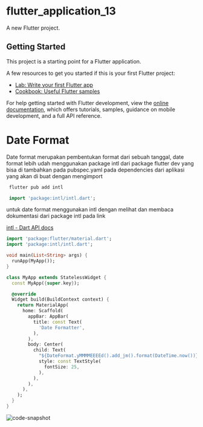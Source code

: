 # flutter_application_13

A new Flutter project.

## Getting Started

This project is a starting point for a Flutter application.

A few resources to get you started if this is your first Flutter project:

- [Lab: Write your first Flutter app](https://docs.flutter.dev/get-started/codelab)
- [Cookbook: Useful Flutter samples](https://docs.flutter.dev/cookbook)

For help getting started with Flutter development, view the
[online documentation](https://docs.flutter.dev/), which offers tutorials,
samples, guidance on mobile development, and a full API reference.

# Date Format

Date format merupakan pembentukan format dari sebuah tanggal, date format lebih udah menggunakan package intl dari package flutter dev yang bisa di tambahkan pada pubspec.yaml pada dependencies dari aplikasi yang akan di buat dengan mengimport

```bash
 flutter pub add intl
```

```dart
 import 'package:intl/intl.dart';
```

untuk date format menggunakan intl dengan melihat dan membaca dokumentasi dari package intl pada link


[intl - Dart API docs](https://pub.dev/documentation/intl/latest/)

```dart
import 'package:flutter/material.dart';
import 'package:intl/intl.dart';

void main(List<String> args) {
  runApp(MyApp());
}

class MyApp extends StatelessWidget {
  const MyApp({super.key});

  @override
  Widget build(BuildContext context) {
    return MaterialApp(
      home: Scaffold(
        appBar: AppBar(
          title: const Text(
            'Date Formatter',
          ),
        ),
        body: Center(
          child: Text(
            "${DateFormat.yMMMMEEEEd().add_jm().format(DateTime.now())}",
            style: const TextStyle(
              fontSize: 25,
            ),
          ),
        ),
      ),
    );
  }
}
```
![code-snapshot](https://github.com/appworkspaceRM/date-format/assets/135511281/d8e44549-9ffa-4d38-933c-1e387df4cbb9)
